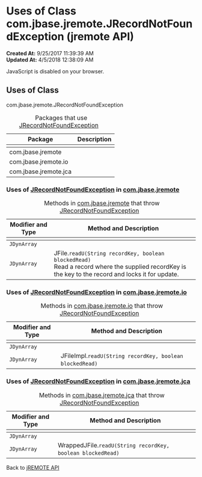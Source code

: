 # Uses of Class com.jbase.jremote.JRecordNotFoundException (jremote API)

**Created At:** 9/25/2017 11:39:39 AM  
**Updated At:** 4/5/2018 12:38:09 AM  

<script type="text/javascript"><!--
    try {
        if (location.href.indexOf('is-external=true') == -1) {
            parent.document.title="Uses of Class com.jbase.jremote.JRecordNotFoundException (jremote   API)";
        }
    }
    catch(err) {
    }
//--></script><noscript><div>JavaScript is disabled on your browser.</div></noscript><!-- ========= START OF TOP NAVBAR ======= -->
<!--   -->

<script type="text/javascript"><!--
  allClassesLink = document.getElementById("allclasses_navbar_top");
  if(window==top) {
    allClassesLink.style.display = "block";
  }
  else {
    allClassesLink.style.display = "none";
  }
  //--></script>
<!--   -->
<!-- ========= END OF TOP NAVBAR ========= -->
## Uses of Class
com.jbase.jremote.JRecordNotFoundException

| Package<br> | Description<br> |
| --- | --- |
<caption>&nbsp;<span>Packages that use <a href="/39248-jremote/com_jbase_jremote_JRecordNotFoundException" title="class in com.jbase.jremote">JRecordNotFoundException</a></span><span class="tabEnd">&nbsp;</span>&nbsp;</caption>| com.jbase.jremote<br> |  <br> |
| com.jbase.jremote.io<br> |  <br> |
| com.jbase.jremote.jca<br> |  <br> |





<!--   -->

### Uses of [JRecordNotFoundException](/39248-jremote/com_jbase_jremote_JRecordNotFoundException "class in com.jbase.jremote") in [com.jbase.jremote](/30312-jagent/jremote-api)


| Modifier and Type<br> | Method and Description<br> |
| --- | --- |
<caption>&nbsp;<span>Methods in <a href="/30312-jagent/jremote-api">com.jbase.jremote</a> that throw <a href="/39248-jremote/com_jbase_jremote_JRecordNotFoundException" title="class in com.jbase.jremote">JRecordNotFoundException</a></span><span class="tabEnd">&nbsp;</span>&nbsp;</caption>| `JDynArray`<br> | JFile.`read(String recordKey)`<br>Read a record where the supplied recordKey is the key to the record.<br> |
| `JDynArray`<br> | JFile.`readU(String recordKey, boolean blockedRead)`<br>Read a record where the supplied recordKey is the key to the record and locks it for update.<br> |




<!--   -->

### Uses of [JRecordNotFoundException](/39248-jremote/com_jbase_jremote_JRecordNotFoundException "class in com.jbase.jremote") in [com.jbase.jremote.io](/39250-io/com_jbase_jremote_io_package-summary)


| Modifier and Type<br> | Method and Description<br> |
| --- | --- |
<caption>&nbsp;<span>Methods in <a href="/39250-io/com_jbase_jremote_io_package-summary">com.jbase.jremote.io</a> that throw <a href="/39248-jremote/com_jbase_jremote_JRecordNotFoundException" title="class in com.jbase.jremote">JRecordNotFoundException</a></span><span class="tabEnd">&nbsp;</span>&nbsp;</caption>| `JDynArray`<br> | JFileImpl.`read(String recordKey)` <br> |
| `JDynArray`<br> | JFileImpl.`readU(String recordKey, boolean blockedRead)` <br> |




<!--   -->

### Uses of [JRecordNotFoundException](/39248-jremote/com_jbase_jremote_JRecordNotFoundException "class in com.jbase.jremote") in [com.jbase.jremote.jca](/39258-jca/com_jbase_jremote_jca_package-summary)


| Modifier and Type<br> | Method and Description<br> |
| --- | --- |
<caption>&nbsp;<span>Methods in <a href="/39258-jca/com_jbase_jremote_jca_package-summary">com.jbase.jremote.jca</a> that throw <a href="/39248-jremote/com_jbase_jremote_JRecordNotFoundException" title="class in com.jbase.jremote">JRecordNotFoundException</a></span><span class="tabEnd">&nbsp;</span>&nbsp;</caption>| `JDynArray`<br> | WrappedJFile.`read(String recordKey)` <br> |
| `JDynArray`<br> | WrappedJFile.`readU(String recordKey, boolean blockedRead)` <br> |
<!-- ======= START OF BOTTOM NAVBAR ====== -->


Back to [jREMOTE API](com_jbase_jremote_package-summary)<!--   -->




